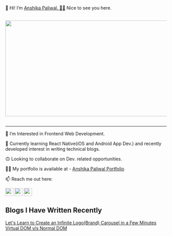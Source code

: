 👋 Hi! I’m <a href="https://github.com/Anshika-Paliwal">Anshika Paliwal. 👩‍💻</a> Nice to see you here.

<br>

<div align="center">
<img src="https://media.giphy.com/media/L8K62iTDkzGX6/giphy.gif" width="600" height="300">
</div>

<br>

<hr>

👀 I’m Interested in Frontend Web Development.

🌱 Currently learning React Native(iOS and Android App Dev.) and recently developed interest in writing technical blogs.

🙃 Looking to collaborate on Dev. related opportunities.

💁‍♀️ My portfolio is available at - 
<a href="https://t.co/MAwU4YLtA8" target="_blank">Anshika Paliwal Portfolio</a>

📫 Reach me out here: 
<p align="start">
  <a href="mailto:paliwal.anshika2028@gmail.com" target="_blank"><img src="https://img.shields.io/badge/Gmail-D14836?style=for-the-badge&logo=gmail&logoColor=white" height=25></a> 
  <a href="https://www.linkedin.com/in/contactanshikapaliwal/" target="_blank"><img src="https://img.shields.io/badge/linkedin-%230077B5.svg?&style=for-the-badge&logo=linkedin&logoColor=white" height=25></a> 
  <a href="https://twitter.com/AnshikaPaliwal4" target="_blank"><img src="https://img.shields.io/badge/twitter-%23E4405F.svg?&style=for-the-badge&logo=twitter&logoColor=white" height=25></a> 
</p>

<h2 align="left" display: "block">Blogs I Have Written Recently</h2>
<a align="left" display: "block" href="https://medium.com/@anshikas-blogs/lets-learn-to-create-an-infinite-logo-brand-carousel-in-a-few-minutes-2622764370b7" target="_blank">
    Let's Learn to Create an Infinite Logo(Brand) Carousel in a Few Minutes
</a>
<a align="left" display: "block" href="https://medium.com/@anshikas-blogs/virtual-dom-v-s-normal-dom-4a73d2dcdba6" target="_blank">
    Virtual DOM v/s Normal DOM
</a>
<!---
Anshika-Paliwal/Anshika-Paliwal is a ✨ special ✨ repository because its `README.md` (this file) appears on your GitHub profile.
You can click the Preview link to take a look at your changes.
--->
